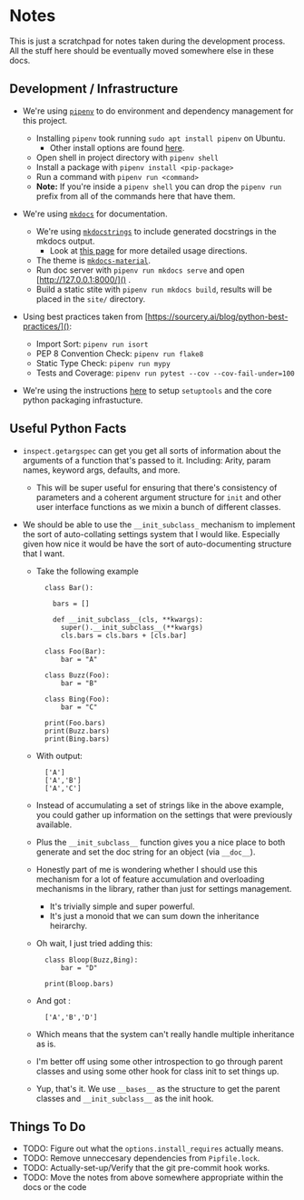 # Notes 

This is just a scratchpad for notes taken during the development process. All the 
stuff here should be eventually moved somewhere else in these docs.

## Development / Infrastructure

  - We're using [`pipenv`](https://pipenv.pypa.io/en/latest/install/#next-steps) to 
    do environment and dependency management for this project. 
    - Installing `pipenv` took running `sudo apt install pipenv` on Ubuntu. 
      - Other install options are found 
        [here](https://pipenv.pypa.io/en/latest/install/#installing-pipenv).
    - Open shell in project directory with `pipenv shell` 
    - Install a package with `pipenv install <pip-package>` 
    - Run a command with `pipenv run <command>` 
    - **Note:** If you're inside a `pipenv shell` you can drop the `pipenv run` prefix
      from all of the commands here that have them.
    
  - We're using [`mkdocs`](https://www.mkdocs.org) for documentation. 
    - We're using [`mkdocstrings`](https://github.com/pawamoy/mkdocstrings) to include
      generated docstrings in the mkdocs output. 
      - Look at [this page](https://pawamoy.github.io/mkdocstrings/usage/) for more 
        detailed usage directions. 
    - The theme is [`mkdocs-material`](https://squidfunk.github.io/mkdocs-material/). 
    - Run doc server with `pipenv run mkdocs serve` and open 
      [http://127.0.0.1:8000/]() .
    - Build a static stite with `pipenv run mkdocs build`, results will be placed 
      in the `site/` directory. 

  - Using best practices taken from 
    [https://sourcery.ai/blog/python-best-practices/]():
    - Import Sort: `pipenv run isort`
    - PEP 8 Convention Check: `pipenv run flake8`
    - Static Type Check: `pipenv run mypy` 
    - Tests and Coverage: `pipenv run pytest --cov --cov-fail-under=100` 
    
  - We're using the instructions 
    [here](https://setuptools.readthedocs.io/en/latest/userguide/quickstart.html) 
    to setup `setuptools` and the core python packaging infrastucture. 
  
## Useful Python Facts 

  - `inspect.getargspec` can get you get all sorts of information about the arguments 
    of a function that's passed to it. Including: Arity, param names, keyword args,
    defaults, and more.
    - This will be super useful for ensuring that there's consistency of parameters 
      and a coherent argument structure for `init` and other user interface functions
      as we mixin a bunch of different classes. 
    
  - We should be able to use the `__init_subclass_` mechanism to implement the sort of
    auto-collating settings system that I would like. Especially given how nice it
    would be have the sort of auto-documenting structure that I want. 
    - Take the following example
    
            class Bar():

              bars = []

              def __init_subclass__(cls, **kwargs):
                super().__init_subclass__(**kwargs)
                cls.bars = cls.bars + [cls.bar]
                  
            class Foo(Bar):
                bar = "A"
                      
            class Buzz(Foo):
                bar = "B"
                      
            class Bing(Foo):
                bar = "C"
                      
            print(Foo.bars)
            print(Buzz.bars)
            print(Bing.bars)
            
    - With output:
    
            ['A']
            ['A','B']
            ['A','C']
    
    - Instead of accumulating a set of strings like in the above example, you could 
      gather up information on the settings that were previously available. 
    - Plus the `__init_subclass__` function gives you a nice place to both generate and 
      set the doc string for an object (via `__doc__`).
    - Honestly part of me is wondering whether I should use this mechanism for a lot of 
      feature accumulation and overloading mechanisms in the library, rather than just 
      for settings management. 
      - It's trivially simple and super powerful. 
      - It's just a monoid that we can sum down the inheritance heirarchy. 
    - Oh wait, I just tried adding this: 

            class Bloop(Buzz,Bing):
                bar = "D"
                      
            print(Bloop.bars)
    
    - And got : 
      
            ['A','B','D']
  
    - Which means that the system can't really handle multiple inheritance as is. 
    - I'm better off using some other introspection to go through parent classes
      and using some other hook for class init to set things up.
    - Yup, that's it. We use `__bases__` as the structure to get the parent classes
      and `__init_subclass__` as the init hook.
      
## Things To Do 

  - TODO: Figure out what the `options.install_requires` actually means. 
  - TODO: Remove unneccesary dependencies from `Pipfile.lock`. 
  - TODO: Actually-set-up/Verify that the git pre-commit hook works. 
  - TODO: Move the notes from above somewhere appropriate within the docs or the code


